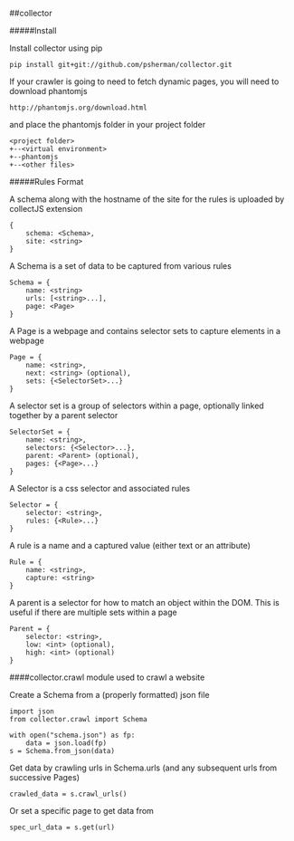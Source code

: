 ##collector

#####Install

Install collector using pip

    pip install git+git://github.com/psherman/collector.git

If your crawler is going to need to fetch dynamic pages, you will need to download phantomjs

    http://phantomjs.org/download.html

and place the phantomjs folder in your project folder

    <project folder>
    +--<virtual environment>
    +--phantomjs
    +--<other files>

#####Rules Format

A schema along with the hostname of the site for the rules is uploaded by collectJS extension

    {
        schema: <Schema>,
        site: <string>
    }

A Schema is a set of data to be captured from various rules
    
    Schema = {
        name: <string>
        urls: [<string>...],
        page: <Page>
    }

A Page is a webpage and contains selector sets to capture elements in a webpage

    Page = {
        name: <string>,
        next: <string> (optional),
        sets: {<SelectorSet>...}
    }

A selector set is a group of selectors within a page, optionally linked together by a parent selector

    SelectorSet = {
        name: <string>,
        selectors: {<Selector>...},
        parent: <Parent> (optional),
        pages: {<Page>...}
    }

A Selector is a css selector and associated rules

    Selector = {
        selector: <string>,
        rules: {<Rule>...}
    }

A rule is a name and a captured value (either text or an attribute)

    Rule = {
        name: <string>,
        capture: <string>
    }

A parent is a selector for how to match an object within the DOM. This is useful if there are multiple sets within a page

    Parent = {
        selector: <string>,
        low: <int> (optional),
        high: <int> (optional)
    }


####collector.crawl
module used to crawl a website

Create a Schema from a (properly formatted) json file

    import json
    from collector.crawl import Schema

    with open("schema.json") as fp:
        data = json.load(fp)
    s = Schema.from_json(data)

Get data by crawling urls in Schema.urls (and any subsequent urls from successive Pages)

    crawled_data = s.crawl_urls()

Or set a specific page to get data from

    spec_url_data = s.get(url)

